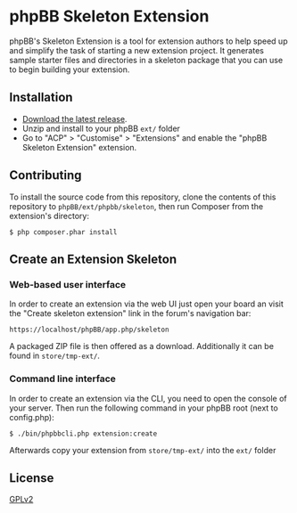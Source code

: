 # phpBB Skeleton Extension 

phpBB's Skeleton Extension is a tool for extension authors to help speed up and simplify the task of starting a new extension project. It generates sample starter files and directories in a skeleton package that you can use to begin building your extension.

## Installation

- [Download the latest release](https://github.com/phpbb-extensions/phpbb-ext-skeleton/releases).
- Unzip and install to your phpBB `ext/` folder
- Go to "ACP" > "Customise" > "Extensions" and enable the "phpBB Skeleton Extension" extension.

## Contributing

To install the source code from this repository, clone the contents of this repository to `phpBB/ext/phpbb/skeleton`, then run Composer from the extension's directory:

	$ php composer.phar install

## Create an Extension Skeleton

### Web-based user interface

In order to create an extension via the web UI just open your board an visit the
"Create skeleton extension" link in the forum's navigation bar:

    https://localhost/phpBB/app.php/skeleton

A packaged ZIP file is then offered as a download. Additionally it can be found in
`store/tmp-ext/`.

### Command line interface

In order to create an extension via the CLI, you need to open the console of your server.
Then run the following command in your phpBB root (next to config.php):

    $ ./bin/phpbbcli.php extension:create

Afterwards copy your extension from `store/tmp-ext/` into the `ext/` folder

## License

[GPLv2](license.txt)
